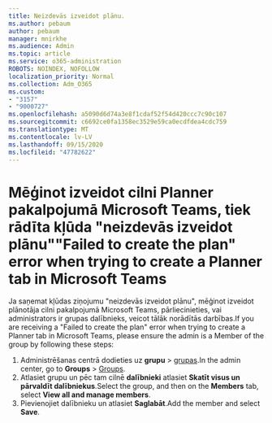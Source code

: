```yaml
---
title: Neizdevās izveidot plānu.
ms.author: pebaum
author: pebaum
manager: mnirkhe
ms.audience: Admin
ms.topic: article
ms.service: o365-administration
ROBOTS: NOINDEX, NOFOLLOW
localization_priority: Normal
ms.collection: Adm_O365
ms.custom:
- "3157"
- "9000727"
ms.openlocfilehash: a5090d6d74a3e8f1cdaf52f54d420ccc7c90c107
ms.sourcegitcommit: c6692ce0fa1358ec3529e59ca0ecdfdea4cdc759
ms.translationtype: MT
ms.contentlocale: lv-LV
ms.lasthandoff: 09/15/2020
ms.locfileid: "47782622"
---
```

# <a name="failed-to-create-the-plan-error-when-trying-to-create-a-planner-tab-in-microsoft-teams"></a><span data-ttu-id="829c3-102">Mēģinot izveidot cilni Planner pakalpojumā Microsoft Teams, tiek rādīta kļūda "neizdevās izveidot plānu"</span><span class="sxs-lookup"><span data-stu-id="829c3-102">"Failed to create the plan" error when trying to create a Planner tab in Microsoft Teams</span></span>

<span data-ttu-id="829c3-103">Ja saņemat kļūdas ziņojumu "neizdevās izveidot plānu", mēģinot izveidot plānotāja cilni pakalpojumā Microsoft Teams, pārliecinieties, vai administrators ir grupas dalībnieks, veicot tālāk norādītās darbības.</span><span class="sxs-lookup"><span data-stu-id="829c3-103">If you are receiving a "Failed to create the plan" error when trying to create a Planner tab in Microsoft Teams, please ensure the admin is a Member of the group by following these steps:</span></span>

1. <span data-ttu-id="829c3-104">Administrēšanas centrā dodieties uz **grupu**  >  [grupas](https://admin.microsoft.com/Adminportal/Home?source=applauncher#/groups).</span><span class="sxs-lookup"><span data-stu-id="829c3-104">In the admin center, go to **Groups** > [Groups](https://admin.microsoft.com/Adminportal/Home?source=applauncher#/groups).</span></span> 
2. <span data-ttu-id="829c3-105">Atlasiet grupu un pēc tam cilnē **dalībnieki** atlasiet **Skatīt visus un pārvaldīt dalībniekus**.</span><span class="sxs-lookup"><span data-stu-id="829c3-105">Select the group, and then on the **Members** tab, select **View all and manage members**.</span></span>
3. <span data-ttu-id="829c3-106">Pievienojiet dalībnieku un atlasiet **Saglabāt**.</span><span class="sxs-lookup"><span data-stu-id="829c3-106">Add the member and select **Save**.</span></span>